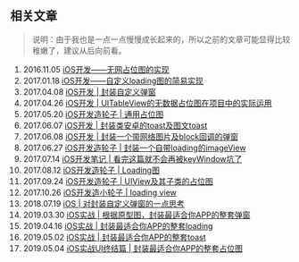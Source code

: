 ## 相关文章

> 说明：由于我也是一点一点慢慢成长起来的，所以之前的文章可能显得比较稚嫩了，建议从后向前看。

1. 2016.11.05 [iOS开发——无网占位图的实现](https://www.jianshu.com/p/d537393fe247)
2. 2017.01.18 [iOS开发——自定义loading图的简易实现](https://www.jianshu.com/p/1c0eafc24ffd)
3. 2017.04.08 [iOS开发 | 封装自定义弹窗](https://www.jianshu.com/p/ced83047c847)
4. 2017.04.26 [iOS开发 | UITableView的无数据占位图在项目中的实际运用](https://www.jianshu.com/p/c626e05d2867)
5. 2017.05.20 [iOS开发造轮子 | 通用占位图](https://www.jianshu.com/p/beca3ac24031)
6. 2017.06.07 [iOS开发 | 封装类安卓的toast及图文toast](https://www.jianshu.com/p/75d505c48bbf)
7. 2017.06.08 [iOS开发 | 封装一个带网络图片及block回调的弹窗](https://www.jianshu.com/p/b4e69013c776)
8. 2017.06.27 [iOS开发造轮子 | 封装一个自带loading的imageView](https://www.jianshu.com/p/5c18c08b3f88)
9. 2017.07.14 [iOS开发笔记 | 看完这篇就不会再被keyWindow坑了](https://www.jianshu.com/p/b6964951a6be)
10. 2017.08.12 [iOS开发造轮子 | Loading图](https://www.jianshu.com/p/7c1c353b9cd9)
11. 2017.09.24 [iOS开发造轮子 | UIView及其子类的占位图](https://www.jianshu.com/p/dccf16239ede)
12. 2017.10.26 [iOS开发造小轮子 | loading view](https://www.jianshu.com/p/142488f85c97)
13. 2018.07.19 [iOS | 对封装自定义弹窗的一点思考](https://www.jianshu.com/p/541a46d867f9)
14. 2019.03.30 [iOS实战 | 根据原型图，封装最适合你APP的整套弹窗](https://www.jianshu.com/p/10bbc036b9e8)
15. 2019.04.16 [iOS实战 | 封装最适合你APP的整套loading](https://www.jianshu.com/p/0a9efb63846d)
16. 2019.05.02 [iOS实战 | 封装最适合你APP的整套toast](https://www.jianshu.com/p/6a14976f13bb)
17. 2019.05.04 [iOS实战UI终结篇 | 封装最适合你APP的整套占位图](https://www.jianshu.com/p/4ca75ff5a375)
